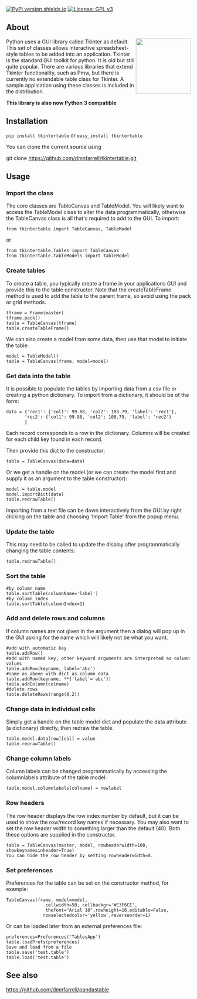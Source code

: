 [![PyPI version shields.io](https://img.shields.io/pypi/v/tkintertable.svg)](https://pypi.python.org/pypi/tkintertable/)
[![License: GPL v3](https://img.shields.io/badge/License-GPL%20v3-blue.svg)](https://www.gnu.org/licenses/gpl-3.0)

## About

<img align="right" src=https://raw.githubusercontent.com/dmnfarrell/tkintertable/master/img/logo.png width=150px>

Python uses a GUI library called Tkinter as default. This set of classes allows interactive spreadsheet-style tables to be added into an application. Tkinter is the standard GUI toolkit for python. It is old but still quite popular. There are various libraries that extend Tkinter functionality, such as Pmw, but there is currently no extendable table class for Tkinter. A sample application using these classes is included in the distribution.

**This library is also now Python 3 compatible**

## Installation

```pip install tkintertable``` or ```easy_install tkintertable```

You can clone the current source using

git clone https://github.com/dmnfarrell/tkintertable.git

## Usage

### Import the class

The core classes are TableCanvas and TableModel. You will likely want to access the TableModel class 
to alter the data programmatically, otherwise the TableCanvas class is all that's required to add to the GUI. 
To import:

```
from tkintertable import TableCanvas, TableModel
```
or
```
from tkintertable.Tables import TableCanvas
from tkintertable.TableModels import TableModel
```

### Create tables

To create a table, you typically create a frame in your applications GUI and provide this to the table
constructor. Note that the createTableFrame method is used to add the table to the parent frame, 
so avoid using the pack or grid methods.
```
tframe = Frame(master)
tframe.pack()
table = TableCanvas(tframe)
table.createTableFrame()
```

We can also create a model from some data, then use that model to initiate the table:
```
model = TableModel()
table = TableCanvas(frame, model=model)
```

### Get data into the table

It is possible to populate the tables by importing data from a csv file or creating a python dictionary. To import from a dictionary, it should be of the form:
```
data = {'rec1': {'col1': 99.88, 'col2': 108.79, 'label': 'rec1'},
       'rec2': {'col1': 99.88, 'col2': 108.79, 'label': 'rec2'}
       } 
```
Each record corresponds to a row in the dictionary. Columns will be created for each child key found in each record.

Then provide this dict to the constructor:
```
table = TableCanvas(data=data)
```

Or we get a handle on the model (or we can create the model first and supply it as an argument to the table constructor):
```
model = table.model
model.importDict(data) 
table.redrawTable()
```

Importing from a text file can be down interactively from the GUI by right clicking on the table and
choosing 'Import Table' from the popup menu.

### Update the table

This may need to be called to update the display after programmatically changing the table contents:
```
table.redrawTable()
```

### Sort the table
```
#by column name
table.sortTable(columnName='label')
#by column index
table.sortTable(columnIndex=1) 
```

### Add and delete rows and columns

If column names are not given in the argument then a dialog will pop up in the GUI asking for the name which will likely not be what you want.
```
#add with automatic key
table.addRow()
#add with named key, other keyword arguments are interpreted as column values
table.addRow(keyname, label='abc')
#same as above with dict as column data
table.addRow(keyname, **{'label'='abc'})
table.addColumn(colname)
#delete rows
table.deleteRows(range(0,2))
```

### Change data in individual cells
Simply get a handle on the table model dict and populate the data attribute (a dictionary) directly, then redraw the table.
```
table.model.data[row][col] = value
table.redrawTable()
```
### Change column labels
Column labels can be changed programmatically by accessing the columnlabels attribute of the table model:
```
table.model.columnlabels[colname] = newlabel
```

### Row headers
The row header displays the row index number by default, but it can be used to show the row/record key names if necessary. You may also want to set the row header width to something larger than the default (40). Both these options are supplied in the constructor.
```
table = TableCanvas(master, model, rowheaderwidth=100, showkeynamesinheader=True)
You can hide the row header by setting rowheaderwidth=0.
```
### Set preferences
Preferences for the table can be set on the constructor method, for example:
```
TableCanvas(frame, model=model,
               cellwidth=50, cellbackgr='#E3F6CE',
               thefont="Arial 10",rowheight=16,editable=False,
              rowselectedcolor='yellow',reverseorder=1)
```
Or can be loaded later from an external preferences file:
```
preferences=Preferences('TablesApp')
table.loadPrefs(preferences)
Save and load from a file
table.save('test.table')
table.load('test.table')
```

##  See also

https://github.com/dmnfarrell/pandastable


